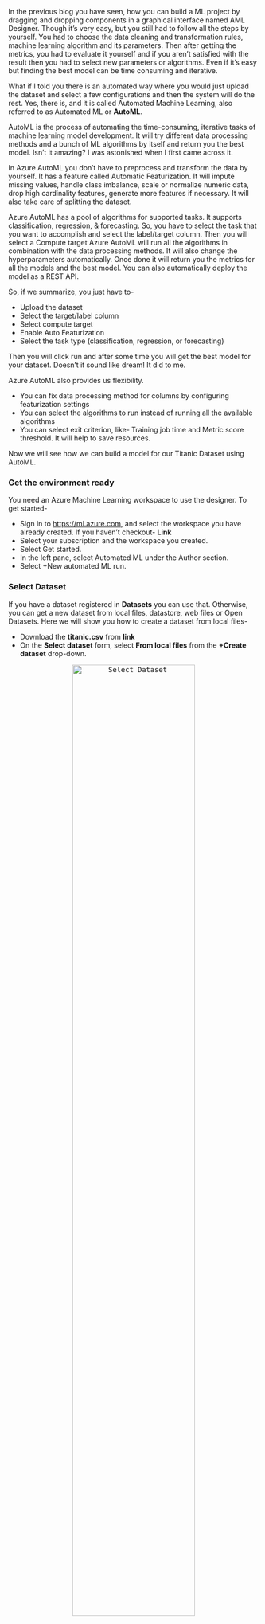 
In the previous blog you have seen, how you can build a ML project by dragging and dropping components in a graphical interface named AML Designer. Though it’s very easy, but you still had to follow all the steps by yourself. You had to choose the data cleaning and transformation rules, machine learning algorithm and its parameters. Then after getting the metrics, you had to evaluate it yourself and if you aren’t satisfied with the result then you had to select new parameters or algorithms. Even if it’s easy but finding the best model can be time consuming and iterative. 

What if I told you there is an automated way where you would just upload the dataset and select a few configurations and then the system will do the rest. Yes, there is, and it is called Automated Machine Learning, also referred to as Automated ML or **AutoML**.

AutoML is the process of automating the time-consuming, iterative tasks of machine learning model development. It will try different data processing methods and a bunch of ML algorithms by itself and return you the best model. Isn’t it amazing? I was astonished when I first came across it. 

In Azure AutoML you don’t have to preprocess and transform the data by yourself. It has a feature called Automatic Featurization. It will impute missing values, handle class imbalance, scale or normalize numeric data, drop high cardinality features, generate more features if necessary. It will also take care of splitting the dataset. 

Azure AutoML has a pool of algorithms for supported tasks. It supports classification, regression, & forecasting. So, you have to select the task that you want to accomplish and select the label/target column. Then you will select a Compute target  Azure AutoML will run all the algorithms in combination with the data processing methods. It will also change the hyperparameters automatically. Once done it will return you the metrics for all the models and the best model. You can also automatically deploy the model as a REST API. 

So, if we summarize, you just have to-
- Upload the dataset
- Select the target/label column
- Select compute target
- Enable Auto Featurization
- Select the task type (classification, regression, or forecasting)

Then you will click run and after some time you will get the best model for your dataset. Doesn’t it sound like dream! It did to me. 

Azure AutoML also provides us flexibility. 
-	You can fix data processing method for columns by configuring featurization settings
-	You can select the algorithms to run instead of running all the available algorithms
-	You can select exit criterion, like- Training job time and Metric score threshold. It will help to save resources. 

Now we will see how we can build a model for our Titanic Dataset using AutoML.
### Get the environment ready
You need an Azure Machine Learning workspace to use the designer. To get started-
-	Sign in to https://ml.azure.com, and select the workspace you have already created. If you haven’t checkout- **Link**
-	Select your subscription and the workspace you created.
-	Select Get started.
-	In the left pane, select Automated ML under the Author section.
-	Select +New automated ML run.

### Select Dataset
If you have a dataset registered in **Datasets** you can use that. Otherwise, you can get a new dataset from local files, datastore, web files or Open Datasets. Here we will show you how to create a dataset from local files-
-	Download the **titanic.csv** from **link**
-	On the **Select dataset** form, select **From local files** from the **+Create dataset** drop-down.
<p align='center'>    <kbd> <img alt='Select Dataset'  width=70% src='https://user-images.githubusercontent.com/40586752/160261606-564cc6be-c4c5-4233-bcf5-1190fc7c7161.png' > </kbd>  </p>

-	On the **Basic info** form, and enter ‘Titanic Dataset’ as name.
<p align='center'>    <kbd> <img alt='Basic Info'  width=70% src='https://user-images.githubusercontent.com/40586752/160261607-1d740cab-8687-48bc-9644-e1f0f40d757a.png' > </kbd>  </p>

-	Select **Next** on the bottom left.
-	On the **Datastore and file selection** form, select the default datastore that was automatically set up during your workspace creation, **workspaceblobstore (Azure Blob Storage)**. 
<p align='center'>    <kbd> <img alt='Pipeline'  width=70% src='https://user-images.githubusercontent.com/40586752/160261609-f511109f-8d8c-48d1-ac00-93793376da9b.png' > </kbd>  </p>

-	Select **Browse files** from the **Browse** drop-down and choose the **titanic.csv** file on your local computer.
-	Select **Next**
-	On the **Settings and preview** form, Select **Next** if you don’t have any changes. It will look like this-
<p align='center'>    <kbd> <img alt='Settings and preview’  width=70%  src=‘https://user-images.githubusercontent.com/40586752/160261612-51be1615-a6db-4fb9-9a47-d5d5bb48bc19.png' > </kbd>  </p>

-	On the **Schema** form, you can ignore any columns if you want. Here we decided not to include **PassengerId** and **Name** column by toggling the button in **Include** column. You can also change data types here. Once done select **Next**.
<p align='center'>    <kbd> <img alt='Schema'  width=70% src='https://user-images.githubusercontent.com/40586752/160261614-f78e7bed-f896-46f7-9b4f-bd82d5d6b6e1.png' > </kbd>  </p>

-	On the **Confirm details** form, verify the information matches what was previously populated on the **Basic info** and **Settings and preview** forms.
<p align='center'>    <kbd> <img alt='Confirm Details'  width=70% src='https://user-images.githubusercontent.com/40586752/160261616-a3fb718e-f786-441e-ad74-58c67880320b.png' > </kbd>  </p>

-	Select **Create** to complete the creation of your dataset.
-	Once the dataset is created you will be on **Select dataset** form. It may take some time for the dataset list to be updated. Click refresh after very few seconds until it appears on the list.
-	Select your dataset once it appears in the list and then select **Next**.


 ### Configure Run
Now you have to set up your compute target and select the column in your data that you want your model to predict.
In the **Configure Run** form-
-	Select **Create new** under **Experiment name**
-	Enter ‘TitanicSurvialPrediction’ as **New experiment name**
-	Select **Servived** from the **Target column** drop-down menu.
-	Select **Compute Instance* from **Select compute type** drop-down
 <p align='center'>    <kbd> <img alt='Configure Run'  width=70% src='https://user-images.githubusercontent.com/40586752/160261618-e671e17b-bae6-4a46-b4fb-d04698b09b45.png' > </kbd>  </p>

-	Select **+ New** to create a new compute instance
-	 In the **Create compute Instance** form, select a virtual machine from the recommended list. We have selected **Standard_DS11_v2** as our dataset is very small. Now click **Create**. It will take a couple of minutes to complete.
<p align='center'>    <kbd> <img alt='Create Compute Instance'  width=70% src='https://user-images.githubusercontent.com/40586752/160261620-46d2791a-1356-4615-a586-c6d4ee8d75a6.png' > </kbd>  </p>

-	 After creation, select your new compute target from the drop-down list and Select **Next**


### Select task and settings
Here you have to select the task type for the experiment and additional configuration and featurization settings. Our task is a classification task, so select **Classification** in the ** Select task and settings** form. Now you can click **Next** but we want to play with and additional configuration and featurization settings.
<p align='center'>    <kbd> <img alt='Select task and settings'  width=70% src='https://user-images.githubusercontent.com/40586752/160261626-22086ae5-0bd0-4361-a11c-abaafbfc84a7.png' > </kbd>  </p>
-	Select **View featurization settings**
<p align='center'>    <kbd> <img alt='featurization settings'  width=70% src='https://user-images.githubusercontent.com/40586752/160261627-d9c0111a-dc3a-478a-af39-e4da16d14909.png' > </kbd>  </p>

-	In the **Featurization** form, we can exclude columns, change feature type and imputation method. 

-	We have excluded Ticket, Fare, Cabin and Embarked columns. You have also selected feature type for some columns. You can see the changes in below-
 
-	Click **Save**


In additional configuration. we can change Primary Metric**, select allowed or blocked models and set **exit criterion**.
-	Select **View additional configuration settings**
-	Select **Accuracy** as primary metric from **Primary Metric**
-	Unselect **Use all supported models**
-	In *Allowed models’, we can select the models we want to try. We have selected Logistic Regression, Decision Tree, XGBBoostClassifier, KNN, SVM.
-	In **Exit criterion** set ** Training job time (hours)** to **0.5** and ** Metric score threshold** to **0.95**. Its important to select **Exit Criterion** so that the experiment doesn’t run for a very long time.
 <p align='center'>    <kbd> <img alt='additional configuration settings'  width=70% src='https://user-images.githubusercontent.com/40586752/160261638-c52ae1f1-16e5-4664-b8f0-dc839d46266d.png' > </kbd>  </p>

-	Select **Save**
-	Select **Next** from ** Select task and settings** form.


### Validate and Test
In the **Validate and test** form, you can select validation type but it’s optional.  
<p align='center'>    <kbd> <img alt=' Validate and Test'  width=70% src='https://user-images.githubusercontent.com/40586752/160261643-f7b9e3a6-ab8b-441d-bafb-e7310997e967.png' > </kbd>  </p>

Here we have selected **Validation type** to **Train-validation split** and **Percentage validation of data** to **20**. So, it will use 20% entries of our **Titanic Dataset** for testing the model performance.

### Run experiment 
To run your experiment, select **Finish**. The **Run details** screen opens with the **Run status** at the top next to the run number. This status updates as the experiment progresses. Notifications also appear in the top right corner of the studio, to inform you of the status of your experiment.
 

### Explore models

